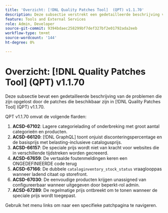 ```yaml
---
title: 'Overzicht: [!DNL Quality Patches Tool]  (QPT) v1.1.70'
description: Deze subsectie verstrekt een gedetailleerde beschrijving van de kwesties die door de flarden beschikbaar in  [!DNL Quality Patches Tool]  (QPT) v1.1.70 worden bevestigd.
feature: Tools and External Services
role: Admin, Developer
source-git-commit: 9394bdaec258299bf7def327bf2e01792ada2eeb
workflow-type: tm+mt
source-wordcount: '144'
ht-degree: 0%

---
```


# Overzicht: [!DNL Quality Patches Tool] (QPT) v1.1.70

Deze subsectie bevat een gedetailleerde beschrijving van de problemen die zijn opgelost door de patches die beschikbaar zijn in [!DNL Quality Patches Tool] (QPT) v1.1.70.

QPT v1.1.70 omvat de volgende flarden:
1. **ACSD-67102**: Lagere categorielading of onderbreking met groot aantal categorieën en producten.
1. **ACSD-66120**: [!DNL GraphQL] toont onjuist disconteringspercentage en de basisprijs met belasting-inclusieve catalogusprijs.
1. **ACSD-66157**: De speciale prijs wordt niet van kracht voor websites die in verschillende tijdstreken worden gecreeerd.
1. **ACSD-67659**: De vertaalde foutenmeldingen keren een ONGEDEFINIEERDE code terug
1. **ACSD-67166**: De dubbele `cataloginventory_stock_status` vraaglooppas wanneer ladend citaat op storefront.
1. **ACSD-67030**: De eenvoudige producten krijgen unassigned van configureerbaar wanneer uitgegeven door beperkt-rol admin.
1. **ACSD-67289**: De regelmatige prijs ontbreekt om te tonen wanneer de speciale prijs wordt toegepast.

Gebruik het menu links om naar een specifieke patchpagina te navigeren.
